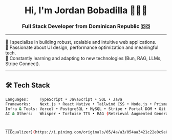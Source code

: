 <h1 align="center">Hi, I'm Jordan Bobadilla 👨🏽‍💻</h1>
<h3 align="center">Full Stack Developer from Dominican Republic 🇩🇴</h3>

---

🧠 I specialize in building robust, scalable and intuitive web applications.  
🎯 Passionate about UI design, performance optimization and meaningful tech.  
🔁 Constantly learning and adapting to new technologies (Bun, RAG, LLMs, Stripe Connect).

---

## 🛠 Tech Stack

```bash
Languages:     TypeScript • JavaScript • SQL • Java  
Frameworks:    Next.js • React Native • Tailwind CSS • Node.js • Prisma  
Infra & Tools: Vercel • PostgreSQL • MySQL • Stripe • Portal DOM • Git • GitHub Actions  
AI & Others:   Whisper • Tortoise TTS • RAG (Retrieval Augmented Generation)  


___
![Equalizer](https://i.pinimg.com/originals/05/4a/a3/054aa3421c22e0c9e04ada3082066a8d.gif)
